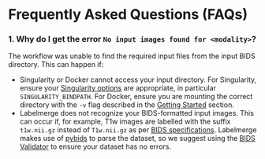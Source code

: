 # Frequently Asked Questions (FAQs)

### 1. Why do I get the error `No input images found for <modality>`?

The workflow was unable to find the required input files from the input BIDS
directory. This can happen if:

* Singularity or Docker cannot access your input directory. For Singularity,
ensure your 
[Singularity options](https://docs.sylabs.io/guides/3.1/user-guide/cli/singularity_run.html) 
are appropriate, in particular `SINGULARITY_BINDPATH`. For Docker, ensure you 
are mounting the correct directory with the `-v` flag described in the 
[Getting Started](https://scattr.readthedocs.io/en/stable/getting_started/docker.html)
section.
* Labelmerge does not recognize your BIDS-formatted input images. This can occur if,
for example, T1w images are labelled with the suffix `t1w.nii.gz` instead of 
`T1w.nii.gz` as per [BIDS specifications](https://bids.neuroimaging.io/specification.html).
Labelmerge makes use of [pybids](https://github.com/bids-standard/pybids) to parse
the dataset, so we suggest using the [BIDS Validator](https://bids-standard.github.io/bids-validator/) to ensure your dataset
has no errors.